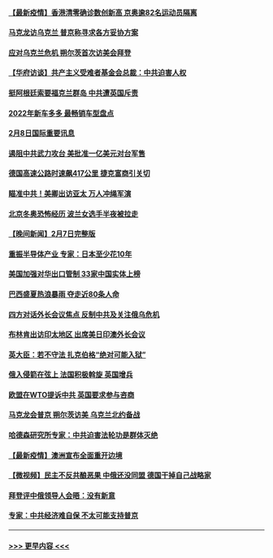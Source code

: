 #### [【最新疫情】香港清零确诊数创新高 京奥逾82名运动员隔离](../pages/prog202/a103343049.md?t=02090701) 
#### [马克龙访乌克兰 普京称寻求各方妥协方案](../pages/prog202/a103342954.md?t=02090701) 
#### [应对乌克兰危机 朔尔茨首次访美会拜登](../pages/prog202/a103342947.md?t=02090701) 
#### [【华府访谈】共产主义受难者基金会总裁：中共迫害人权](../pages/prog202/a103342930.md?t=02090701) 
#### [挺阿根廷索要福克兰群岛 中共遭英国斥责](../pages/prog202/a103342790.md?t=02090701) 
#### [2022年新车多多 最畅销车型盘点](../pages/prog202/a103342839.md?t=02090701) 
#### [2月8日国际重要讯息](../pages/prog202/a103342672.md?t=02090701) 
#### [遏阻中共武力攻台 美批准一亿美元对台军售](../pages/prog202/a103342662.md?t=02090701) 
#### [德国高速公路时速飙417公里 捷克富商引关切](../pages/prog202/a103342520.md?t=02090701) 
#### [瞄准中共！美卿出访亚太 万人冲绳军演](../pages/prog202/a103342575.md?t=02090701) 
#### [北京冬奥恐怖经历 波兰女选手半夜被拉走](../pages/prog202/a103342532.md?t=02090701) 
#### [【晚间新闻】2月7日完整版](../pages/prog202/a103342375.md?t=02090701) 
#### [重振半导体产业 专家：日本至少花10年](../pages/prog202/a103342468.md?t=02090701) 
#### [美国加强对华出口管制 33家中国实体上榜](../pages/prog202/a103342431.md?t=02090701) 
#### [巴西盛夏热浪暴雨 夺走近80条人命](../pages/prog202/a103342430.md?t=02090701) 
#### [四方对话外长会议焦点 反制中共及关注俄乌危机](../pages/prog202/a103342397.md?t=02090701) 
#### [布林肯出访印太地区 出席美日印澳外长会议](../pages/prog202/a103342233.md?t=02090701) 
#### [英大臣：若不守法 扎克伯格“绝对可能入狱”](../pages/prog202/a103342189.md?t=02090701) 
#### [俄入侵箭在弦上 法国积极斡旋 英国增兵](../pages/prog202/a103342243.md?t=02090701) 
#### [欧盟在WTO提诉中共 英国要求参与咨商](../pages/prog202/a103342177.md?t=02090701) 
#### [马克龙会普京 朔尔茨访美 乌克兰北约备战](../pages/prog202/a103342009.md?t=02090701) 
#### [哈德森研究所专家：中共迫害法轮功是群体灭绝](../pages/prog202/a103342017.md?t=02090701) 
#### [【最新疫情】澳洲宣布全面重开边境](../pages/prog202/a103341955.md?t=02090701) 
#### [【微视频】民主不反共酿恶果 中俄还没同盟 德国干掉自己战略家](../pages/prog202/a103341888.md?t=02090701) 
#### [拜登评中俄领导人会晤：没有新意](../pages/prog202/a103341792.md?t=02090701) 
#### [专家：中共经济难自保 不太可能支持普京](../pages/prog202/a103341772.md?t=02090701) 

----
#### [ >>> 更早内容 <<< ](../indexes/prog202-earlier.md)
